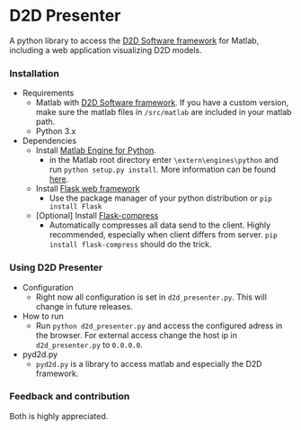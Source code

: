 # D2D Presenter #

A python library to access the [D2D Software framework](https://bitbucket.org/d2d-development/d2d-software/wiki/Home) for Matlab, including a web application visualizing D2D models.

### Installation ###

* Requirements
    - Matlab with [D2D Software framework](https://bitbucket.org/d2d-development/d2d-software/wiki/Home). If you have a custom version, make sure the matlab files in `/src/matlab` are included in your matlab path. 
    - Python 3.x
* Dependencies
    - Install [Matlab Engine for Python](http://de.mathworks.com/help/matlab/matlab_external/install-the-matlab-engine-for-python.html).
        + in the Matlab root directory enter `\extern\engines\python` and run `python setup.py install`. More information can be found [here](http://de.mathworks.com/help/matlab/matlab_external/install-the-matlab-engine-for-python.html).
    - Install [Flask web framework](http://flask.pocoo.org/)
        + Use the package manager of your python distribution or `pip install Flask`
    - [Optional] Install [Flask-compress](https://github.com/wichitacode/flask-compress)
        + Automatically compresses all data send to the client. Highly recommended, especially when client differs from server. `pip install flask-compress` should do the trick.

### Using D2D Presenter ###

* Configuration
    - Right now all configuration is set in `d2d_presenter.py`. This will change in future releases.
* How to run
    - Run `python d2d_presenter.py` and access the configured adress in the browser. For external access change the host ip in `d2d_presenter.py` to `0.0.0.0`.
* pyd2d.py
    - `pyd2d.py` is a library to access matlab and especially the D2D framework.

### Feedback and contribution ###

Both is highly appreciated.

